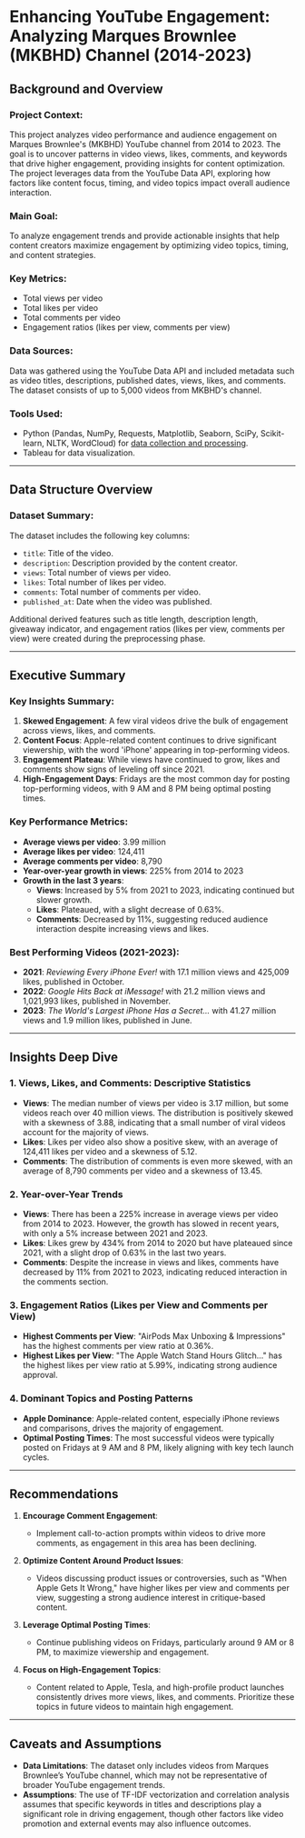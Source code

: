 # Enhancing YouTube Engagement: Analyzing Marques Brownlee (MKBHD) Channel (2014-2023)

## Background and Overview

### Project Context:
This project analyzes video performance and audience engagement on Marques Brownlee's (MKBHD) YouTube channel from 2014 to 2023. The goal is to uncover patterns in video views, likes, comments, and keywords that drive higher engagement, providing insights for content optimization. The project leverages data from the YouTube Data API, exploring how factors like content focus, timing, and video topics impact overall audience interaction.

### Main Goal:
To analyze engagement trends and provide actionable insights that help content creators maximize engagement by optimizing video topics, timing, and content strategies.

### Key Metrics:
- Total views per video
- Total likes per video
- Total comments per video
- Engagement ratios (likes per view, comments per view)

### Data Sources:
Data was gathered using the YouTube Data API and included metadata such as video titles, descriptions, published dates, views, likes, and comments. The dataset consists of up to 5,000 videos from MKBHD's channel.

### Tools Used:
- Python (Pandas, NumPy, Requests, Matplotlib, Seaborn, SciPy, Scikit-learn, NLTK, WordCloud) for [data collection and processing](https://github.com/nacin023/Youtube-Data-Analysis/blob/main/Data_Scraping_Youtube_Project.ipynb).
- Tableau for data visualization.

---

## Data Structure Overview

### Dataset Summary:
The dataset includes the following key columns:
- `title`: Title of the video.
- `description`: Description provided by the content creator.
- `views`: Total number of views per video.
- `likes`: Total number of likes per video.
- `comments`: Total number of comments per video.
- `published_at`: Date when the video was published.
  
Additional derived features such as title length, description length, giveaway indicator, and engagement ratios (likes per view, comments per view) were created during the preprocessing phase.

---

## Executive Summary

### Key Insights Summary:
1. **Skewed Engagement**: A few viral videos drive the bulk of engagement across views, likes, and comments. 
2. **Content Focus**: Apple-related content continues to drive significant viewership, with the word 'iPhone' appearing in top-performing videos.
3. **Engagement Plateau**: While views have continued to grow, likes and comments show signs of leveling off since 2021.
4. **High-Engagement Days**: Fridays are the most common day for posting top-performing videos, with 9 AM and 8 PM being optimal posting times.

### Key Performance Metrics:
- **Average views per video**: 3.99 million
- **Average likes per video**: 124,411
- **Average comments per video**: 8,790
- **Year-over-year growth in views**: 225% from 2014 to 2023
- **Growth in the last 3 years**: 
  - **Views**: Increased by 5% from 2021 to 2023, indicating continued but slower growth.
  - **Likes**: Plateaued, with a slight decrease of 0.63%.
  - **Comments**: Decreased by 11%, suggesting reduced audience interaction despite increasing views and likes.

### Best Performing Videos (2021-2023):
- **2021**: *Reviewing Every iPhone Ever!* with 17.1 million views and 425,009 likes, published in October.
- **2022**: *Google Hits Back at iMessage!* with 21.2 million views and 1,021,993 likes, published in November.
- **2023**: *The World's Largest iPhone Has a Secret...* with 41.27 million views and 1.9 million likes, published in June.

---

## Insights Deep Dive

### 1. Views, Likes, and Comments: Descriptive Statistics
- **Views**: The median number of views per video is 3.17 million, but some videos reach over 40 million views. The distribution is positively skewed with a skewness of 3.88, indicating that a small number of viral videos account for the majority of views.
- **Likes**: Likes per video also show a positive skew, with an average of 124,411 likes per video and a skewness of 5.12.
- **Comments**: The distribution of comments is even more skewed, with an average of 8,790 comments per video and a skewness of 13.45.

### 2. Year-over-Year Trends
- **Views**: There has been a 225% increase in average views per video from 2014 to 2023. However, the growth has slowed in recent years, with only a 5% increase between 2021 and 2023.
- **Likes**: Likes grew by 434% from 2014 to 2020 but have plateaued since 2021, with a slight drop of 0.63% in the last two years.
- **Comments**: Despite the increase in views and likes, comments have decreased by 11% from 2021 to 2023, indicating reduced interaction in the comments section.

### 3. Engagement Ratios (Likes per View and Comments per View)
- **Highest Comments per View**: "AirPods Max Unboxing & Impressions" has the highest comments per view ratio at 0.36%.
- **Highest Likes per View**: "The Apple Watch Stand Hours Glitch..." has the highest likes per view ratio at 5.99%, indicating strong audience approval.

### 4. Dominant Topics and Posting Patterns
- **Apple Dominance**: Apple-related content, especially iPhone reviews and comparisons, drives the majority of engagement.
- **Optimal Posting Times**: The most successful videos were typically posted on Fridays at 9 AM and 8 PM, likely aligning with key tech launch cycles.

---

## Recommendations

1. **Encourage Comment Engagement**:
   - Implement call-to-action prompts within videos to drive more comments, as engagement in this area has been declining.
   
2. **Optimize Content Around Product Issues**:
   - Videos discussing product issues or controversies, such as "When Apple Gets It Wrong," have higher likes per view and comments per view, suggesting a strong audience interest in critique-based content.
   
3. **Leverage Optimal Posting Times**:
   - Continue publishing videos on Fridays, particularly around 9 AM or 8 PM, to maximize viewership and engagement.

4. **Focus on High-Engagement Topics**:
   - Content related to Apple, Tesla, and high-profile product launches consistently drives more views, likes, and comments. Prioritize these topics in future videos to maintain high engagement.

---

## Caveats and Assumptions
- **Data Limitations**: The dataset only includes videos from Marques Brownlee’s YouTube channel, which may not be representative of broader YouTube engagement trends.
- **Assumptions**: The use of TF-IDF vectorization and correlation analysis assumes that specific keywords in titles and descriptions play a significant role in driving engagement, though other factors like video promotion and external events may also influence outcomes.

